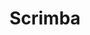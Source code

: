 ---
title: 'Scrimba'
description: 'The Frontend Developer Career Path'
link: 'https://scrimba.com/learn/frontend'
imageURL: 'https://res.cloudinary.com/dc6mrv5cb/image/upload/v1697653122/personal-resources/learning/scrimba.com_learn_frontend_tocqdc.png'
---